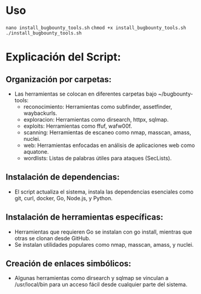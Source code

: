 
# Uso
`nano install_bugbounty_tools.sh`
`chmod +x install_bugbounty_tools.sh`
`./install_bugbounty_tools.sh`

# Explicación del Script:

## Organización por carpetas:
- Las herramientas se colocan en diferentes carpetas bajo ~/bugbounty-tools:
   - reconocimiento: Herramientas como subfinder, assetfinder, waybackurls.
   - exploracion: Herramientas como dirsearch, httpx, sqlmap.
   - exploits: Herramientas como ffuf, wafw00f.
   - scanning: Herramientas de escaneo como nmap, masscan, amass, nuclei.
   - web: Herramientas enfocadas en análisis de aplicaciones web como aquatone.
   - wordlists: Listas de palabras útiles para ataques (SecLists).
## Instalación de dependencias:
- El script actualiza el sistema, instala las dependencias esenciales como git, curl, docker, Go, Node.js, y Python.
## Instalación de herramientas específicas:
   - Herramientas que requieren Go se instalan con go install, mientras que otras se clonan desde GitHub.
   - Se instalan utilidades populares como nmap, masscan, amass, y nuclei.
## Creación de enlaces simbólicos:
- Algunas herramientas como dirsearch y sqlmap se vinculan a /usr/local/bin para un acceso fácil desde cualquier parte del sistema.

 
